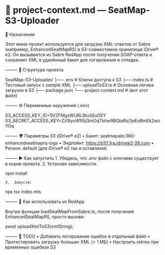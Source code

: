 
# 📁 project-context.md — SeatMap-S3-Uploader

📌 Назначение

Этот мини-проект используется для загрузки XML-ответов от Sabre (например, EnhancedSeatMapRS) в S3-совместимое хранилище iDrive® e2.
Он вызывается из Sabre RedApp после получения SOAP-ответа и сохраняет XML в удалённый бакет для логирования и отладки.

⸻
📂 Структура проекта

SeatMap-S3-Uploader/
├── .env                         # Ключи доступа к S3
├── index.ts                    # Тестовый запуск с sample XML
├── uploadToS3.ts               # Основная логика загрузки в S3
├── package.json
└── project-context.md          # (вот этот файл)

⸻
⚙️ Переменные окружения (.env)

S3_ACCESS_KEY_ID=5VZFMgxWURL8tu3SuO5Y
S3_SECRET_ACCESS_KEY=ZzI9yuW95jQmOqTbhw9BQtaRq7jeEoBmEk2wzYOq


⸻
🌍 Параметры S3 (iDrive® e2)
	•	Бакет: seatmapabc360-enhancedseatmaprq-logs
	•	Эндпойнт: https://p1t1.fra.idrivee2-28.com
	•	Регион: default (для iDrive® e2 так и оставляем)

⸻
▶️ Как запустить
	1.	Убедись, что .env файл с ключами существует в корне проекта.
	2.	Установи зависимости:

npm install

	3.	Запусти:

npx tsx index.mts


⸻
🧠 Как использовать из RedApp

Внутри функции loadSeatMapFromSabre.ts, после получения EnhancedSeatMapRS, просто вызови:

await uploadXmlToS3(xmlString);

⸻
📝 TODO
	•	Добавить логирование ошибок в отдельный файл
	•	Протестировать загрузку больших XML (> 1 МБ)
	•	Настроить retries при временных ошибках S3
